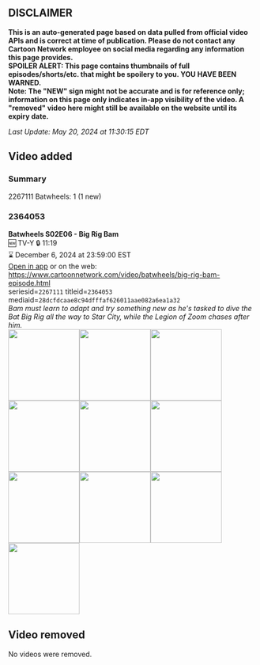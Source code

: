 ## DISCLAIMER
**This is an auto-generated page based on data pulled from official video APIs and is correct at time of publication. Please do not contact any Cartoon Network employee on social media regarding any information this page provides.**  
**SPOILER ALERT: This page contains thumbnails of full episodes/shorts/etc. that might be spoilery to you. YOU HAVE BEEN WARNED.**  
**Note: The "NEW" sign might not be accurate and is for reference only; information on this page only indicates in-app visibility of the video. A "removed" video here might still be available on the website until its expiry date.**  

_Last Update: May 20, 2024 at 11:30:15 EDT_
## Video added
### Summary
2267111 Batwheels: 1 (1 new)  
### 2364053
**Batwheels S02E06 - Big Rig Bam**  
🆕 TV-Y 🔒 11:19  
⌛ December 6, 2024 at 23:59:00 EST  
[Open in app](https://cnvideo.sercomkc.org/redirector.html?type=cnapp&seriesid=1000000000093702&titleid=2364053&mediaid=28dcfdcaae8c94dfffaf626011aae082a6ea1a32) or on the web: https://www.cartoonnetwork.com/video/batwheels/big-rig-bam-episode.html  
seriesid=`2267111` titleid=`2364053` mediaid=`28dcfdcaae8c94dfffaf626011aae082a6ea1a32`  
_Bam must learn to adapt and try something new as he's tasked to dive the Bat Big Rig all the way to Star City, while the Legion of Zoom chases after him._  
<a href="https://s3.amazonaws.com/cartoonorchestrator/2364053_001_1280x720.jpg"><img src="https://s3.amazonaws.com/cartoonorchestrator/2364053_001_640x360.jpg" height="144px" /></a><a href="https://s3.amazonaws.com/cartoonorchestrator/2364053_002_1280x720.jpg"><img src="https://s3.amazonaws.com/cartoonorchestrator/2364053_002_640x360.jpg" height="144px" /></a><a href="https://s3.amazonaws.com/cartoonorchestrator/2364053_003_1280x720.jpg"><img src="https://s3.amazonaws.com/cartoonorchestrator/2364053_003_640x360.jpg" height="144px" /></a><a href="https://s3.amazonaws.com/cartoonorchestrator/2364053_004_1280x720.jpg"><img src="https://s3.amazonaws.com/cartoonorchestrator/2364053_004_640x360.jpg" height="144px" /></a><a href="https://s3.amazonaws.com/cartoonorchestrator/2364053_005_1280x720.jpg"><img src="https://s3.amazonaws.com/cartoonorchestrator/2364053_005_640x360.jpg" height="144px" /></a><a href="https://s3.amazonaws.com/cartoonorchestrator/2364053_006_1280x720.jpg"><img src="https://s3.amazonaws.com/cartoonorchestrator/2364053_006_640x360.jpg" height="144px" /></a><a href="https://s3.amazonaws.com/cartoonorchestrator/2364053_007_1280x720.jpg"><img src="https://s3.amazonaws.com/cartoonorchestrator/2364053_007_640x360.jpg" height="144px" /></a><a href="https://s3.amazonaws.com/cartoonorchestrator/2364053_008_1280x720.jpg"><img src="https://s3.amazonaws.com/cartoonorchestrator/2364053_008_640x360.jpg" height="144px" /></a><a href="https://s3.amazonaws.com/cartoonorchestrator/2364053_009_1280x720.jpg"><img src="https://s3.amazonaws.com/cartoonorchestrator/2364053_009_640x360.jpg" height="144px" /></a><a href="https://s3.amazonaws.com/cartoonorchestrator/2364053_010_1280x720.jpg"><img src="https://s3.amazonaws.com/cartoonorchestrator/2364053_010_640x360.jpg" height="144px" /></a>
## Video removed
No videos were removed.  
